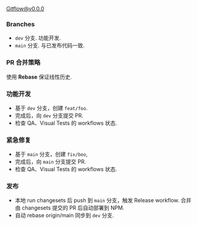 Gitflow@v0.0.0

### Branches

- `dev` 分支. 功能开发.
- `main` 分支. 与已发布代码一致.

### PR 合并策略

使用 **Rebase** 保证线性历史.

### 功能开发
- 基于 `dev` 分支，创建 `feat/foo`.
- 完成后，向 `dev` 分支提交 PR.
- 检查 QA、Visual Tests 的 workflows 状态.


### 紧急修复
- 基于 `main` 分支，创建 `fix/boo`,
- 完成后，向 `main` 分支提交 PR.
- 检查 QA、Visual Tests 的 workflows 状态.

### 发布
- 本地 run changesets 后 push 到 `main` 分支，触发 Release workflow. 合并由 changesets 提交的 PR 后自动部署到 NPM.
- 自动 rebase origin/main 同步到 `dev` 分支.